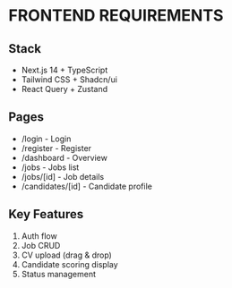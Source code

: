 # FRONTEND REQUIREMENTS

## Stack
- Next.js 14 + TypeScript
- Tailwind CSS + Shadcn/ui
- React Query + Zustand

## Pages
- /login - Login
- /register - Register
- /dashboard - Overview
- /jobs - Jobs list
- /jobs/[id] - Job details
- /candidates/[id] - Candidate profile

## Key Features
1. Auth flow
2. Job CRUD
3. CV upload (drag & drop)
4. Candidate scoring display
5. Status management
